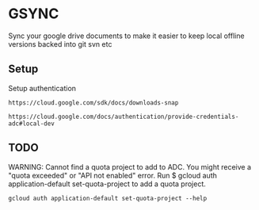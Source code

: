 # GSYNC

Sync your google drive documents to make it easier to keep local
offline versions backed into git svn etc


## Setup 

Setup authentication

    https://cloud.google.com/sdk/docs/downloads-snap

    https://cloud.google.com/docs/authentication/provide-credentials-adc#local-dev



## TODO 

WARNING: 
Cannot find a quota project to add to ADC. You might receive a "quota exceeded" or "API not enabled" error. Run $ gcloud auth application-default set-quota-project to add a quota project.

    gcloud auth application-default set-quota-project --help




